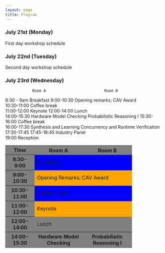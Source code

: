```yaml
---
layout: page
title: Program
---
```

### July 21st (Monday)

First day workshop schedule
<span style="background-color:green">

### July 22nd (Tuesday)

Second day workshop schedule

### July 23rd (Wednesday)

                Room A                          Room B
8:30 - 9am  Breakfast
9:00-10:30	Opening remarks; CAV Award	
10:30-11:00	Coffee break					
11:00-12:00	Keynote	
12:00-14:00	Lunch	
14:00-15:30	Hardware Model Checking	    Probabilistic Reasoning I
15:30-16:00	Coffee break		
16:00-17:30	Synthesis and Learning	    Concurrency and Runtime Verification
17:30-17:45
17:45-18:45	Industry Panel	
19:00       Reception	

<style>
    .schedule {
        width: 80%;
        text-align: center;
    }
    .schedule th {
        background: grey;
        word-wrap: break-word;
        text-align: center;
    }
    .schedule tr:nth-child(1) { background: orange; }
    .schedule tr:nth-child(2) { background: blue; }
    .schedule tr:nth-child(3) { background: orange; }
    .schedule tr:nth-child(4) { background: blue; }
    .schedule tr:nth-child(5) { background: orange; }
    .schedule tr:nth-child(6) { background: gray; }
    .schedule tr:nth-child(7) { background: orange; }
    .schedule tr:nth-child(8) { background: gray; }
    .schedule tr:nth-child(9) { background: white; }
    .schedule tr:nth-child(10) { background: gray; }
    .schedule tr:nth-child(11) { background: orange; }


</style>

<div class="schedule">

<table>
    <tr>
        <th>Time</th>
        <th>Room A</th>
        <th>Room B</th>
    </tr>
    <tr>
        <th>8:30-9:00</th>
        <td colspan="2" >Breakfast</td>
    </tr>
    <tr>
        <th>9:00-10:30</th>
        <td colspan="2" >Opening Remarks; CAV Award</td>
    </tr>
    <tr>
        <th>10:30-11:00</th>
        <td colspan="2" >Coffee break</td>
    </tr>
    <tr>
        <th>11:00-12:00</th>
        <td colspan="2" >Keynote</td>
    </tr>
    <tr>
        <th>12:00-14:00</th>
        <td colspan="2" >Lunch</td>
    </tr>
    <tr>
        <th>14:00-15:30</th>
        <th>Hardware Model Checking</th>
        <th>Probabilistic Reasoning I</th>
    </tr>
</table>

</div>